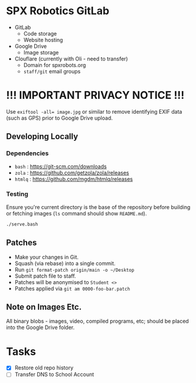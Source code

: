 # SPX Robotics GitLab

* GitLab
  * Code storage
  * Website hosting
* Google Drive
  * Image storage
* Clouflare (currently with Oli - need to transfer)
    * Domain for spxrobots.org
  * `staff/git` email groups

# !!! IMPORTANT PRIVACY NOTICE !!!

Use `exiftool -all= image.jpg` or similar to remove identifying EXIF data (such as GPS) prior to Google Drive upload.

## Developing Locally

### Dependencies

* `bash` : <https://git-scm.com/downloads>
* `zola` : <https://github.com/getzola/zola/releases>
* `htmlq` : <https://github.com/mgdm/htmlq/releases>

### Testing

Ensure you're current directory is the base of the repository before building or fetching images (`ls` command should show `README.md`).

```sh
./serve.bash
```

## Patches

* Make your changes in Git.
* Squash (via rebase) into a single commit.
* Run `git format-patch origin/main -o ~/Desktop`
* Submit patch file to staff.
* Patches will be anonymised to `Student <>`
* Patches applied via `git am 0000-foo-bar.patch`

## Note on Images Etc.

All binary blobs - images, video, compiled programs, etc; should be placed into the Google Drive folder.

# Tasks

+ [x] Restore old repo history
+ [ ] Transfer DNS to School Account
